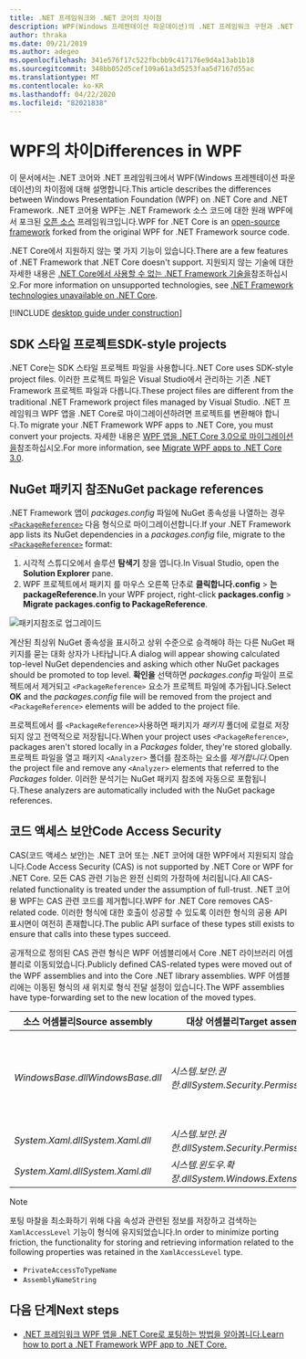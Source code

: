 ```yaml
---
title: .NET 프레임워크와 .NET 코어의 차이점
description: WPF(Windows 프레젠테이션 파운데이션)의 .NET 프레임워크 구현과 .NET 코어 WPF 간의 차이점에 대해 설명합니다. 앱을 마이그레이션할 때 이러한 비호환성을 고려해야 합니다.
author: thraka
ms.date: 09/21/2019
ms.author: adegeo
ms.openlocfilehash: 341e576f17c522fbcbb9c417176e9d4a13ab1b18
ms.sourcegitcommit: 348bb052d5cef109a61a3d5253faa5d7167d55ac
ms.translationtype: MT
ms.contentlocale: ko-KR
ms.lasthandoff: 04/22/2020
ms.locfileid: "82021838"
---
```

# <a name="differences-in-wpf"></a><span data-ttu-id="4b900-104">WPF의 차이</span><span class="sxs-lookup"><span data-stu-id="4b900-104">Differences in WPF</span></span>

<span data-ttu-id="4b900-105">이 문서에서는 .NET 코어와 .NET 프레임워크에서 WPF(Windows 프레젠테이션 파운데이션)의 차이점에 대해 설명합니다.</span><span class="sxs-lookup"><span data-stu-id="4b900-105">This article describes the differences between Windows Presentation Foundation (WPF) on .NET Core and .NET Framework.</span></span> <span data-ttu-id="4b900-106">.NET 코어용 WPF는 .NET Framework 소스 코드에 대한 원래 WPF에서 포크된 [오픈 소스](https://github.com/dotnet/wpf) 프레임워크입니다.</span><span class="sxs-lookup"><span data-stu-id="4b900-106">WPF for .NET Core is an [open-source framework](https://github.com/dotnet/wpf) forked from the original WPF for .NET Framework source code.</span></span>

<span data-ttu-id="4b900-107">.NET Core에서 지원하지 않는 몇 가지 기능이 있습니다.</span><span class="sxs-lookup"><span data-stu-id="4b900-107">There are a few features of .NET Framework that .NET Core doesn't support.</span></span> <span data-ttu-id="4b900-108">지원되지 않는 기술에 대한 자세한 내용은 [.NET Core에서 사용할 수 없는 .NET Framework 기술을](../../core/porting/net-framework-tech-unavailable.md)참조하십시오.</span><span class="sxs-lookup"><span data-stu-id="4b900-108">For more information on unsupported technologies, see [.NET Framework technologies unavailable on .NET Core](../../core/porting/net-framework-tech-unavailable.md).</span></span>

[!INCLUDE [desktop guide under construction](../../../includes/desktop-guide-preview-note.md)]

## <a name="sdk-style-projects"></a><span data-ttu-id="4b900-109">SDK 스타일 프로젝트</span><span class="sxs-lookup"><span data-stu-id="4b900-109">SDK-style projects</span></span>

<span data-ttu-id="4b900-110">.NET Core는 SDK 스타일 프로젝트 파일을 사용합니다.</span><span class="sxs-lookup"><span data-stu-id="4b900-110">.NET Core uses SDK-style project files.</span></span> <span data-ttu-id="4b900-111">이러한 프로젝트 파일은 Visual Studio에서 관리하는 기존 .NET Framework 프로젝트 파일과 다릅니다.</span><span class="sxs-lookup"><span data-stu-id="4b900-111">These project files are different from the traditional .NET Framework project files managed by Visual Studio.</span></span> <span data-ttu-id="4b900-112">.NET 프레임워크 WPF 앱을 .NET Core로 마이그레이션하려면 프로젝트를 변환해야 합니다.</span><span class="sxs-lookup"><span data-stu-id="4b900-112">To migrate your .NET Framework WPF apps to .NET Core, you must convert your projects.</span></span> <span data-ttu-id="4b900-113">자세한 내용은 [WPF 앱을 .NET Core 3.0으로 마이그레이션을](convert-project-from-net-framework.md)참조하십시오.</span><span class="sxs-lookup"><span data-stu-id="4b900-113">For more information, see [Migrate WPF apps to .NET Core 3.0](convert-project-from-net-framework.md).</span></span>

## <a name="nuget-package-references"></a><span data-ttu-id="4b900-114">NuGet 패키지 참조</span><span class="sxs-lookup"><span data-stu-id="4b900-114">NuGet package references</span></span>

<span data-ttu-id="4b900-115">.NET Framework 앱이 *packages.config* 파일에 NuGet 종속성을 나열하는 경우 [`<PackageReference>`](/nuget/consume-packages/package-references-in-project-files) 다음 형식으로 마이그레이션합니다.</span><span class="sxs-lookup"><span data-stu-id="4b900-115">If your .NET Framework app lists its NuGet dependencies in a *packages.config* file, migrate to the [`<PackageReference>`](/nuget/consume-packages/package-references-in-project-files) format:</span></span>

1. <span data-ttu-id="4b900-116">시각적 스튜디오에서 솔루션 **탐색기** 창을 엽니다.</span><span class="sxs-lookup"><span data-stu-id="4b900-116">In Visual Studio, open the **Solution Explorer** pane.</span></span>
1. <span data-ttu-id="4b900-117">WPF 프로젝트에서 패키지 를 마우스 오른쪽 단추로 **클릭합니다.config** > **는 packageReference.**</span><span class="sxs-lookup"><span data-stu-id="4b900-117">In your WPF project, right-click **packages.config** > **Migrate packages.config to PackageReference**.</span></span>

![패키지참조로 업그레이드](media/differences-from-net-framework/package-reference-migration.png)

<span data-ttu-id="4b900-119">계산된 최상위 NuGet 종속성을 표시하고 상위 수준으로 승격해야 하는 다른 NuGet 패키지를 묻는 대화 상자가 나타납니다.</span><span class="sxs-lookup"><span data-stu-id="4b900-119">A dialog will appear showing calculated top-level NuGet dependencies and asking which other NuGet packages should be promoted to top level.</span></span> <span data-ttu-id="4b900-120">**확인을** 선택하면 *packages.config* 파일이 프로젝트에서 제거되고 `<PackageReference>` 요소가 프로젝트 파일에 추가됩니다.</span><span class="sxs-lookup"><span data-stu-id="4b900-120">Select **OK** and the *packages.config* file will be removed from the project and `<PackageReference>` elements will be added to the project file.</span></span>

<span data-ttu-id="4b900-121">프로젝트에서 를 `<PackageReference>`사용하면 패키지가 *패키지* 폴더에 로컬로 저장되지 않고 전역적으로 저장됩니다.</span><span class="sxs-lookup"><span data-stu-id="4b900-121">When your project uses `<PackageReference>`, packages aren't stored locally in a *Packages* folder, they're stored globally.</span></span> <span data-ttu-id="4b900-122">프로젝트 파일을 열고 패키지 `<Analyzer>` 폴더를 참조하는 요소를 *제거합니다.*</span><span class="sxs-lookup"><span data-stu-id="4b900-122">Open the project file and remove any `<Analyzer>` elements that referred to the *Packages* folder.</span></span> <span data-ttu-id="4b900-123">이러한 분석기는 NuGet 패키지 참조에 자동으로 포함됩니다.</span><span class="sxs-lookup"><span data-stu-id="4b900-123">These analyzers are automatically included with the NuGet package references.</span></span>

## <a name="code-access-security"></a><span data-ttu-id="4b900-124">코드 액세스 보안</span><span class="sxs-lookup"><span data-stu-id="4b900-124">Code Access Security</span></span>

<span data-ttu-id="4b900-125">CAS(코드 액세스 보안)는 .NET 코어 또는 .NET 코어에 대한 WPF에서 지원되지 않습니다.</span><span class="sxs-lookup"><span data-stu-id="4b900-125">Code Access Security (CAS) is not supported by .NET Core or WPF for .NET Core.</span></span> <span data-ttu-id="4b900-126">모든 CAS 관련 기능은 완전 신뢰의 가정하에 처리됩니다.</span><span class="sxs-lookup"><span data-stu-id="4b900-126">All CAS-related functionality is treated under the assumption of full-trust.</span></span> <span data-ttu-id="4b900-127">.NET 코어용 WPF는 CAS 관련 코드를 제거합니다.</span><span class="sxs-lookup"><span data-stu-id="4b900-127">WPF for .NET Core removes CAS-related code.</span></span> <span data-ttu-id="4b900-128">이러한 형식에 대한 호출이 성공할 수 있도록 이러한 형식의 공용 API 표시면이 여전히 존재합니다.</span><span class="sxs-lookup"><span data-stu-id="4b900-128">The public API surface of these types still exists to ensure that calls into these types succeed.</span></span>

<span data-ttu-id="4b900-129">공개적으로 정의된 CAS 관련 형식은 WPF 어셈블리에서 Core .NET 라이브러리 어셈블리로 이동되었습니다.</span><span class="sxs-lookup"><span data-stu-id="4b900-129">Publicly defined CAS-related types were moved out of the WPF assemblies and into the Core .NET library assemblies.</span></span> <span data-ttu-id="4b900-130">WPF 어셈블리에는 이동된 형식의 새 위치로 형식 전달 설정이 있습니다.</span><span class="sxs-lookup"><span data-stu-id="4b900-130">The WPF assemblies have type-forwarding set to the new location of the moved types.</span></span>

| <span data-ttu-id="4b900-131">소스 어셈블리</span><span class="sxs-lookup"><span data-stu-id="4b900-131">Source assembly</span></span> | <span data-ttu-id="4b900-132">대상 어셈블리</span><span class="sxs-lookup"><span data-stu-id="4b900-132">Target assembly</span></span> | <span data-ttu-id="4b900-133">Type</span><span class="sxs-lookup"><span data-stu-id="4b900-133">Type</span></span>                |
| --------------- | --------------- | ------------------- |
| <span data-ttu-id="4b900-134">*WindowsBase.dll*</span><span class="sxs-lookup"><span data-stu-id="4b900-134">*WindowsBase.dll*</span></span> | <span data-ttu-id="4b900-135">*시스템.보안.권한.dll*</span><span class="sxs-lookup"><span data-stu-id="4b900-135">*System.Security.Permissions.dll*</span></span> | <xref:System.Security.Permissions.MediaPermission> <br /> <xref:System.Security.Permissions.MediaPermissionAttribute> <br /> <xref:System.Security.Permissions.MediaPermissionAudio> <br /> <xref:System.Security.Permissions.MediaPermissionImage> <br /> <xref:System.Security.Permissions.MediaPermissionVideo> <br /> <xref:System.Security.Permissions.WebBrowserPermission> <br /> <xref:System.Security.Permissions.WebBrowserPermissionAttribute> <br /> <xref:System.Security.Permissions.WebBrowserPermissionLevel> |
| <span data-ttu-id="4b900-136">*System.Xaml.dll*</span><span class="sxs-lookup"><span data-stu-id="4b900-136">*System.Xaml.dll*</span></span> | <span data-ttu-id="4b900-137">*시스템.보안.권한.dll*</span><span class="sxs-lookup"><span data-stu-id="4b900-137">*System.Security.Permissions.dll*</span></span> | <xref:System.Xaml.Permissions.XamlLoadPermission> |
| <span data-ttu-id="4b900-138">*System.Xaml.dll*</span><span class="sxs-lookup"><span data-stu-id="4b900-138">*System.Xaml.dll*</span></span> | <span data-ttu-id="4b900-139">*시스템.윈도우.확장.dll*</span><span class="sxs-lookup"><span data-stu-id="4b900-139">*System.Windows.Extension.dll*</span></span>    | <xref:System.Xaml.Permissions.XamlAccessLevel><br/> |

> [!NOTE]
> <span data-ttu-id="4b900-140">포팅 마찰을 최소화하기 위해 다음 속성과 관련된 정보를 저장하고 검색하는 `XamlAccessLevel` 기능이 형식에 유지되었습니다.</span><span class="sxs-lookup"><span data-stu-id="4b900-140">In order to minimize porting friction, the functionality for storing and retrieving information related to the following properties was retained in the `XamlAccessLevel` type.</span></span>
>
> - `PrivateAccessToTypeName`
> - `AssemblyNameString`

## <a name="next-steps"></a><span data-ttu-id="4b900-141">다음 단계</span><span class="sxs-lookup"><span data-stu-id="4b900-141">Next steps</span></span>

- [<span data-ttu-id="4b900-142">.NET 프레임워크 WPF 앱을 .NET Core로 포팅하는 방법을 알아봅니다.</span><span class="sxs-lookup"><span data-stu-id="4b900-142">Learn how to port a .NET Framework WPF app to .NET Core.</span></span>](convert-project-from-net-framework.md)
